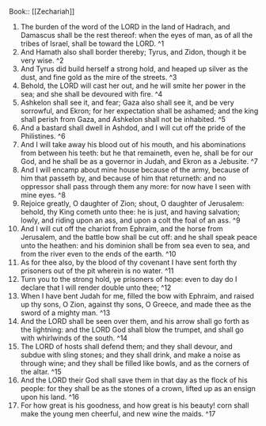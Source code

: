  Book:: [[Zechariah]]
 1. The burden of the word of the LORD in the land of Hadrach, and Damascus shall be the rest thereof: when the eyes of man, as of all the tribes of Israel, shall be toward the LORD. ^1
 2. And Hamath also shall border thereby; Tyrus, and Zidon, though it be very wise. ^2
 3. And Tyrus did build herself a strong hold, and heaped up silver as the dust, and fine gold as the mire of the streets. ^3
 4. Behold, the LORD will cast her out, and he will smite her power in the sea; and she shall be devoured with fire. ^4
 5. Ashkelon shall see it, and fear; Gaza also shall see it, and be very sorrowful, and Ekron; for her expectation shall be ashamed; and the king shall perish from Gaza, and Ashkelon shall not be inhabited. ^5
 6. And a bastard shall dwell in Ashdod, and I will cut off the pride of the Philistines. ^6
 7. And I will take away his blood out of his mouth, and his abominations from between his teeth: but he that remaineth, even he, shall be for our God, and he shall be as a governor in Judah, and Ekron as a Jebusite. ^7
 8. And I will encamp about mine house because of the army, because of him that passeth by, and because of him that returneth: and no oppressor shall pass through them any more: for now have I seen with mine eyes. ^8
 9. Rejoice greatly, O daughter of Zion; shout, O daughter of Jerusalem: behold, thy King cometh unto thee: he is just, and having salvation; lowly, and riding upon an ass, and upon a colt the foal of an ass. ^9
 10. And I will cut off the chariot from Ephraim, and the horse from Jerusalem, and the battle bow shall be cut off: and he shall speak peace unto the heathen: and his dominion shall be from sea even to sea, and from the river even to the ends of the earth. ^10
 11. As for thee also, by the blood of thy covenant I have sent forth thy prisoners out of the pit wherein is no water. ^11
 12. Turn you to the strong hold, ye prisoners of hope: even to day do I declare that I will render double unto thee; ^12
 13. When I have bent Judah for me, filled the bow with Ephraim, and raised up thy sons, O Zion, against thy sons, O Greece, and made thee as the sword of a mighty man. ^13
 14. And the LORD shall be seen over them, and his arrow shall go forth as the lightning: and the LORD God shall blow the trumpet, and shall go with whirlwinds of the south. ^14
 15. The LORD of hosts shall defend them; and they shall devour, and subdue with sling stones; and they shall drink, and make a noise as through wine; and they shall be filled like bowls, and as the corners of the altar. ^15
 16. And the LORD their God shall save them in that day as the flock of his people: for they shall be as the stones of a crown, lifted up as an ensign upon his land. ^16
 17. For how great is his goodness, and how great is his beauty! corn shall make the young men cheerful, and new wine the maids. ^17
